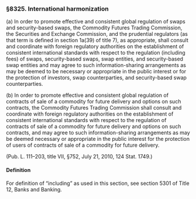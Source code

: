 ### §8325. International harmonization ###

(a) In order to promote effective and consistent global regulation of swaps and security-based swaps, the Commodity Futures Trading Commission, the Securities and Exchange Commission, and the prudential regulators (as that term is defined in section 1a(39) of title 7), as appropriate, shall consult and coordinate with foreign regulatory authorities on the establishment of consistent international standards with respect to the regulation (including fees) of swaps, security-based swaps, swap entities, and security-based swap entities and may agree to such information-sharing arrangements as may be deemed to be necessary or appropriate in the public interest or for the protection of investors, swap counterparties, and security-based swap counterparties.

(b) In order to promote effective and consistent global regulation of contracts of sale of a commodity for future delivery and options on such contracts, the Commodity Futures Trading Commission shall consult and coordinate with foreign regulatory authorities on the establishment of consistent international standards with respect to the regulation of contracts of sale of a commodity for future delivery and options on such contracts, and may agree to such information-sharing arrangements as may be deemed necessary or appropriate in the public interest for the protection of users of contracts of sale of a commodity for future delivery.

(Pub. L. 111–203, title VII, §752, July 21, 2010, 124 Stat. 1749.)

#### Definition ####

For definition of “including” as used in this section, see section 5301 of Title 12, Banks and Banking.